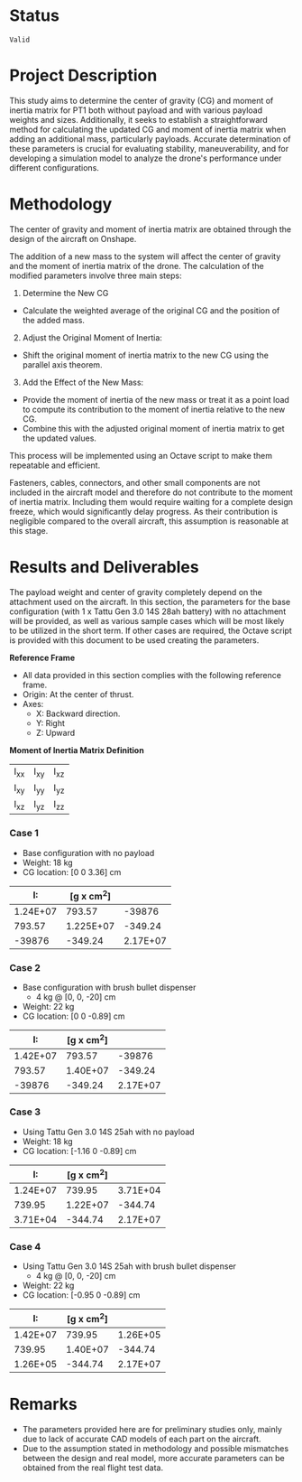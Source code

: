 # Status  

`Valid`

# Project Description

This study aims to determine the center of gravity (CG) and moment of inertia matrix for PT1 both without payload and with various payload weights and sizes. Additionally, it seeks to establish a straightforward method for calculating the updated CG and moment of inertia matrix when adding an additional mass, particularly payloads. Accurate determination of these parameters is crucial for evaluating stability, maneuverability, and for developing a simulation model to analyze the drone's performance under different configurations.

# Methodology 
The center of gravity and moment of inertia matrix are obtained through the design of the aircraft on Onshape.

The addition of a new mass to the system will affect the center of gravity and the moment of inertia matrix of the drone. The calculation of the modified parameters involve three  main steps:

1. Determine the New CG 
 - Calculate the weighted average of the original CG and the position of the added mass.
2. Adjust the Original Moment of Inertia:
- Shift the original moment of inertia matrix to the new CG using the parallel axis theorem.
3. Add the Effect of the New Mass:
- Provide the moment of inertia of the new mass or treat it as a point load to compute its contribution to the moment of inertia relative to the new CG.
- Combine this with the adjusted original moment of inertia matrix to get the updated values.

This process will be implemented using an Octave script to make them repeatable and efficient.

Fasteners, cables, connectors, and other small components are not included in the aircraft model and therefore do not contribute to the moment of inertia matrix. Including them would require waiting for a complete design freeze, which would significantly delay progress. As their contribution is negligible compared to the overall aircraft, this assumption is reasonable at this stage.

# Results and Deliverables
The payload weight and center of gravity completely depend on the attachment used on the aircraft. In this section, the parameters for the base configuration (with 1 x Tattu Gen 3.0 14S 28ah battery) with no attachment will be provided, as well as various sample cases which will be most likely to be utilized in the short term. If other cases are required, the Octave script is provided with this document to be used creating the parameters. 

**Reference Frame**
* All data provided in this section complies with the following reference frame.
* Origin: At the center of thrust.
* Axes:
  * X: Backward direction.
  * Y: Right
  * Z: Upward

**Moment of Inertia Matrix Definition**

|   |   |   |
| -- | -- | -- |
| I<sub>xx</sub> | I<sub>xy</sub> | I<sub>xz</sub> |
| I<sub>xy</sub> | I<sub>yy</sub> | I<sub>yz</sub>  |
| I<sub>xz</sub>  | I<sub>yz</sub>  | I<sub>zz</sub>  |

### **Case 1**
* Base configuration with no payload
* Weight: 18 kg
* CG location: [0	0	3.36] cm

| I: | [g x cm<sup>2</sup>]  |   |
| -- | -- | -- |
| 1.24E+07 | 793.57 | -39876 |
| 793.57 | 1.225E+07 | -349.24 |
| -39876 | -349.24 | 2.17E+07 |

### **Case 2**
* Base configuration with brush bullet dispenser
  * 4 kg @ [0, 0, -20] cm
* Weight: 22 kg
* CG location: [0	0	-0.89] cm

|	I:	|	[g x cm<sup>2</sup>]	|		|
|	--	|	--	|	--	|
|	1.42E+07	|	793.57	|	-39876	|
|	793.57	|	1.40E+07	|	-349.24	|
|	-39876	|	-349.24	|	2.17E+07	|

### **Case 3**
* Using Tattu Gen 3.0 14S 25ah with no payload
* Weight: 18 kg
* CG location: [-1.16	0	-0.89] cm

|	I:	|	[g x cm<sup>2</sup>]	|		|
|	--	|	--	|	--	|
|	1.24E+07	|	739.95	|	3.71E+04	|
|	739.95	|	1.22E+07	|	-344.74	|
|	3.71E+04	|	-344.74	|	2.17E+07	|

### **Case 4**
* Using Tattu Gen 3.0 14S 25ah with brush bullet dispenser
  * 4 kg @ [0, 0, -20] cm
* Weight: 22 kg
* CG location: [-0.95	0	-0.89] cm

|	I:	|	[g x cm<sup>2</sup>]	|		|
|	--	|	--	|	--	|
|	1.42E+07	|	739.95	|	1.26E+05	|
|	739.95	|	1.40E+07	|	-344.74	|
|	1.26E+05	|	-344.74	|	2.17E+07	|

# Remarks
- The parameters provided here are for preliminary studies only, mainly due to lack of accurate CAD models of each part on the aircraft.
- Due to the assumption stated in methodology and possible mismatches between the design and real model, more accurate parameters can be obtained from the real flight test data.
